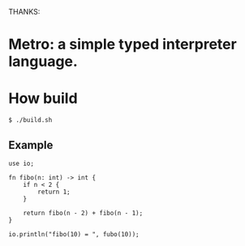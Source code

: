 THANKS: <br>


# Metro: a simple typed interpreter language.

# How build
```
$ ./build.sh
```

## Example
```
use io;

fn fibo(n: int) -> int {
    if n < 2 {
        return 1;
    }

    return fibo(n - 2) + fibo(n - 1);
}

io.println("fibo(10) = ", fubo(10));
```